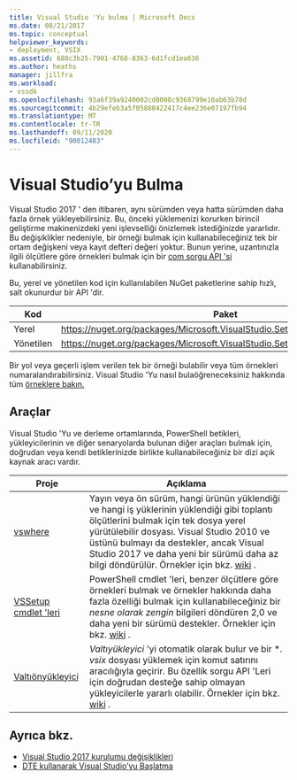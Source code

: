 ```yaml
---
title: Visual Studio 'Yu bulma | Microsoft Docs
ms.date: 08/21/2017
ms.topic: conceptual
helpviewer_keywords:
- deployment, VSIX
ms.assetid: 680c3b25-7901-4768-8363-6d1fcd1ea636
ms.author: heaths
manager: jillfra
ms.workload:
- vssdk
ms.openlocfilehash: 93a6f39a9240002cd8008c9368799e10ab63b78d
ms.sourcegitcommit: 4b29efeb3a5f05888422417c4ee236e07197fb94
ms.translationtype: MT
ms.contentlocale: tr-TR
ms.lasthandoff: 09/11/2020
ms.locfileid: "90012483"
---
```

# <a name="locate-visual-studio"></a>Visual Studio’yu Bulma

Visual Studio 2017 ' den itibaren, aynı sürümden veya hatta sürümden daha fazla örnek yükleyebilirsiniz. Bu, önceki yüklemenizi korurken birincil geliştirme makinenizdeki yeni işlevselliği önizlemek istediğinizde yararlıdır. Bu değişiklikler nedeniyle, bir örneği bulmak için kullanabileceğiniz tek bir ortam değişkeni veya kayıt defteri değeri yoktur. Bunun yerine, uzantınızla ilgili ölçütlere göre örnekleri bulmak için bir [com sorgu API 'si](/dotnet/api/microsoft.visualstudio.setup.configuration) kullanabilirsiniz.

Bu, yerel ve yönetilen kod için kullanılabilen NuGet paketlerine sahip hızlı, salt okunurdur bir API 'dir.

| Kod | Paket |
| ---- | --- |
| Yerel | https://nuget.org/packages/Microsoft.VisualStudio.Setup.Configuration.Native |
| Yönetilen | https://nuget.org/packages/Microsoft.VisualStudio.Setup.Configuration.Interop |

Bir yol veya geçerli işlem verilen tek bir örneği bulabilir veya tüm örnekleri numaralandırabilirsiniz. Visual Studio 'Yu nasıl bulaöğreneceksiniz hakkında tüm [örneklere bakın.](https://github.com/Microsoft/vs-setup-samples)

## <a name="tools"></a>Araçlar

Visual Studio 'Yu ve derleme ortamlarında, PowerShell betikleri, yükleyicilerinin ve diğer senaryolarda bulunan diğer araçları bulmak için, doğrudan veya kendi betiklerinizde birlikte kullanabileceğiniz bir dizi açık kaynak aracı vardır.

| Proje | Açıklama |
| ------- | ----------- |
| [vswhere](https://github.com/Microsoft/vswhere) | Yayın veya ön sürüm, hangi ürünün yüklendiği ve hangi iş yüklerinin yüklendiği gibi toplantı ölçütlerini bulmak için tek dosya yerel yürütülebilir dosyası. Visual Studio 2010 ve üstünü bulmayı da destekler, ancak Visual Studio 2017 ve daha yeni bir sürümü daha az bilgi döndürülür. Örnekler için bkz. [wiki](https://github.com/Microsoft/vswhere/wiki) . |
| [VSSetup cmdlet 'leri](https://github.com/Microsoft/vssetup.powershell) | PowerShell cmdlet 'leri, benzer ölçütlere göre örnekleri bulmak ve örnekler hakkında daha fazla özelliği bulmak için kullanabileceğiniz bir _nesne olarak zengin_ bilgileri döndüren 2,0 ve daha yeni bir sürümü destekler. Örnekler için bkz. [wiki](https://github.com/Microsoft/vssetup.powershell/wiki) . |
| [Valtıönyükleyici](https://github.com/Microsoft/vsixbootstrapper) | _Valtıyükleyici_ 'yi otomatik olarak bulur ve bir **. vsix* dosyası yüklemek için komut satırını aracılığıyla geçirir. Bu özellik sorgu API 'Leri için doğrudan desteğe sahip olmayan yükleyicilerle yararlı olabilir. Örnekler için bkz. [wiki](https://github.com/Microsoft/vsixbootstrapper/wiki) . |

## <a name="see-also"></a>Ayrıca bkz.

* [Visual Studio 2017 kurulumu değişiklikleri](https://devblogs.microsoft.com/setup/changes-to-visual-studio-15-setup/)
* [DTE kullanarak Visual Studio’yu Başlatma](launch-visual-studio-dte.md)